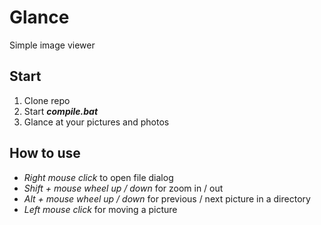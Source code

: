 # Glance
Simple image viewer
## Start
1. Clone repo
2. Start ___compile.bat___
3. Glance at your pictures and photos
## How to use
+ _Right mouse click_ to open file dialog
+ _Shift + mouse wheel up / down_ for zoom in / out
+ _Alt + mouse wheel up / down_ for previous / next picture in a directory
+ _Left mouse click_ for moving a picture

